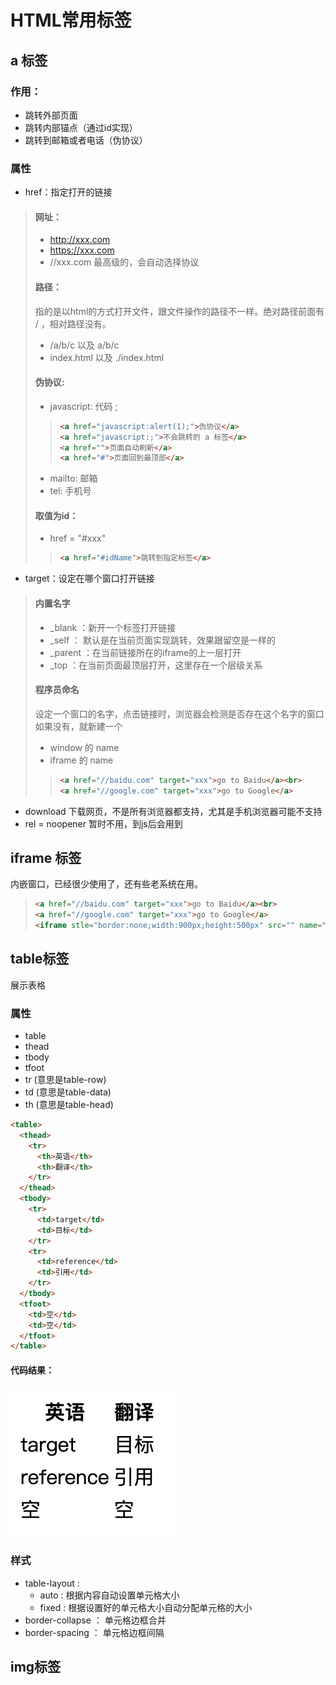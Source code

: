 # HTML常用标签
## a 标签
### 作用：
* 跳转外部页面    
* 跳转内部锚点（通过id实现）
* 跳转到邮箱或者电话（伪协议）
### 属性
* href：指定打开的链接
> #### 网址：
> * http://xxx.com
> * https://xxx.com
> * //xxx.com 最高级的，会自动选择协议
> #### 路径：
> 指的是以html的方式打开文件，跟文件操作的路径不一样。绝对路径前面有 / ，相对路径没有。
> * /a/b/c 以及 a/b/c
> * index.html 以及 ./index.html
> #### 伪协议:
> * javascript: 代码 ;
>> ``` html
>> <a href="javascript:alert(1);">伪协议</a>
>> <a href="javascript:;">不会跳转的 a 标签</a> 
>> <a href="">页面自动刷新</a>
>> <a href="#">页面回到最顶部</a>
>> ```
> * mailto: 邮箱
> * tel: 手机号
> #### 取值为id：
> * href = "#xxx"
> > ```html
> > <a href="#idName">跳转到指定标签</a>
> > ```
* target：设定在哪个窗口打开链接
>#### 内置名字
> * _blank ：新开一个标签打开链接
> * _self ： 默认是在当前页面实现跳转，效果跟留空是一样的
> * _parent ：在当前链接所在的iframe的上一层打开
> * _top ：在当前页面最顶层打开，这里存在一个层级关系
> #### 程序员命名
> 设定一个窗口的名字，点击链接时，浏览器会检测是否存在这个名字的窗口如果没有，就新建一个
> * window 的 name
> * iframe 的 name
> >```html
> > <a href="//baidu.com" target="xxx">go to Baidu</a><br>
> > <a href="//google.com" target="xxx">go to Google</a>
> >```
* download 下载网页，不是所有浏览器都支持，尤其是手机浏览器可能不支持
* rel = noopener 暂时不用，到js后会用到
  
## iframe 标签
内嵌窗口，已经很少使用了，还有些老系统在用。
>```html
><a href="//baidu.com" target="xxx">go to Baidu</a><br>
><a href="//google.com" target="xxx">go to Google</a>
><iframe stle="border:none;width:900px;height:500px" src="" name="xxx"></iframe>
>```

## table标签
展示表格
### 属性
* table
* thead
* tbody
* tfoot
* tr (意思是table-row)
* td (意思是table-data)
* th (意思是table-head)
```html
<table>
  <thead>
    <tr>
      <th>英语</th>
      <th>翻译</th>
    </tr>
  </thead>
  <tbody>
    <tr>
      <td>target</td>
      <td>目标</td>
    </tr>
    <tr>
      <td>reference</td>
      <td>引用</td>
    </tr>
  </tbody>
  <tfoot>
    <td>空</td>
    <td>空</td>
  </tfoot>
</table>
```
#### 代码结果：
![代码结果](https://github.com/Bum-Ble/Notes/blob/main/images/table.png)
### 样式
* table-layout :
  - auto : 根据内容自动设置单元格大小
  - fixed : 根据设置好的单元格大小自动分配单元格的大小
* border-collapse ： 单元格边框合并
* border-spacing ： 单元格边框间隔

## img标签

